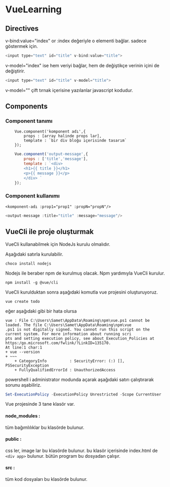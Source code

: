 # VueLearning

## Directives

v-bind:value="index" or :index değeriyle o elementi bağlar. sadece göstermek için.

 ```javascript 
<input type="text" id="title" v-bind:value="title">
 ```

v-model="index" ise hem veriyi bağlar, hem de değiştikçe verinin içini de değiştirir.

```javascript 
<input type="text" id="title" v-model="title">
 ```

 v-model="" çift tırnak içerisine yazılanlar javascript kodudur.


## Components

### Component tanımı 


```
    Vue.component('komponent adı',{
        props : [array halinde props lar],
        template : `bir div bloğu içerisinde tasarım`
    });
```
```javascript 
    Vue.component('output-message',{
        props : ['title','message'],
        template : `<div>  
        <h1>{{ title }}</h1>
        <p>{{ message }}</p>
        </div> `
    });
```

### Component kullanımı
```
<komponent-adı :prop1="prop1" :propN="propN"/>
```

```javascript
<output-message :title="title" :message="message"/>
```

## VueCli ile proje oluşturmak

VueCli kullanabilmek için NodeJs kurulu olmalıdır.

Aşağıdaki satırla kurulabilir.

```
choco install nodejs
```

Nodejs ile beraber npm de kurulmuş olacak. Npm yardımıyla VueCli kurulur.

```
npm install -g @vue/cli
```
VueCli kurulduktan sonra aşağıdaki komutla vue projesini oluşturuyoruz.

```
vue create todo
```
eğer aşağıdaki gibi bir hata olursa 

```
vue : File C:\Users\Samet\AppData\Roaming\npm\vue.ps1 cannot be loaded. The file C:\Users\Samet\AppData\Roaming\npm\vue
.ps1 is not digitally signed. You cannot run this script on the current system. For more information about running scri
pts and setting execution policy, see about_Execution_Policies at https:/go.microsoft.com/fwlink/?LinkID=135170.
At line:1 char:1
+ vue --version
+ ~~~
    + CategoryInfo          : SecurityError: (:) [], PSSecurityException
    + FullyQualifiedErrorId : UnauthorizedAccess
```
powershell i administrator modunda açarak aşağıdaki satırı çalıştırarak sorunu aşabiliriz.

```powershell
Set-ExecutionPolicy -ExecutionPolicy Unrestricted -Scope CurrentUser
```




Vue projesinde 3 tane klasör var.

#### node_modules :
tüm bağımlılıklar bu klasörde bulunur.

#### public : 
css ler, image lar bu klasörde bulunur. bu klasör içerisinde index.html de `<div app>` bulunur. bütün program bu dosyadan çalışır.
#### src : 
tüm kod dosyaları bu klasörde bulunur.